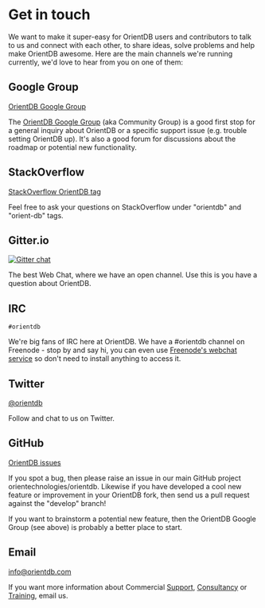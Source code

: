 # Get in touch

We want to make it super-easy for OrientDB users and contributors to talk to us and connect with each other, to share ideas, solve problems and help make OrientDB awesome. Here are the main channels we're running currently, we'd love to hear from you on one of them:

## Google Group
[OrientDB Google Group](https://groups.google.com/forum/#!forum/orient-database)

The [OrientDB Google Group](https://groups.google.com/forum/#!forum/orient-database) (aka Community Group) is a good first stop for a general inquiry about OrientDB or a specific support issue (e.g. trouble setting OrientDB up). It's also a good forum for discussions about the roadmap or potential new functionality.

## StackOverflow
[StackOverflow OrientDB tag](http://stackoverflow.com/questions/tagged/orientdb)

Feel free to ask your questions on StackOverflow under "orientdb" and "orient-db" tags.

## Gitter.io
[![Gitter chat](https://badges.gitter.im/orientechnologies/orientdb.png)](https://gitter.im/orientechnologies/orientdb)

The best Web Chat, where we have an open channel. Use this is you have a question about OrientDB.

## IRC
`#orientdb`

We're big fans of IRC here at OrientDB. We have a #orientdb channel on Freenode - stop by and say hi, you can even use [Freenode's webchat service](http://webchat.freenode.net/) so don't need to install anything to access it.

## Twitter
[@orientdb](https://twitter.com/orientdb)

Follow and chat to us on Twitter.

## GitHub
[OrientDB issues](https://github.com/orientechnologies/orientdb/issues?state=open)

If you spot a bug, then please raise an issue in our main GitHub project orientechnologies/orientdb. Likewise if you have developed a cool new feature or improvement in your OrientDB fork, then send us a pull request against the "develop" branch!

If you want to brainstorm a potential new feature, then the OrientDB Google Group (see above) is probably a better place to start.

## Email
[info@orientdb.com](mailto:info@orientdb.com)

If you want more information about Commercial [Support](http://www.orientechnologies.com/support/), [Consultancy](http://www.orientechnologies.com/consulting/) or [Training](http://www.orientechnologies.com/training/), email us.
